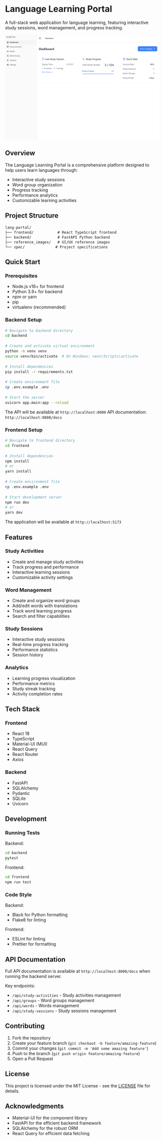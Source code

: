 # Language Learning Portal

A full-stack web application for language learning, featuring interactive study sessions, word management, and progress tracking.

![Language Learning Portal](reference_images/dashboard.png)

## Overview

The Language Learning Portal is a comprehensive platform designed to help users learn languages through:
- Interactive study sessions
- Word group organization
- Progress tracking
- Performance analytics
- Customizable learning activities

## Project Structure

```
lang-portal/
├── frontend/           # React TypeScript frontend
├── backend/            # FastAPI Python backend
├── reference_images/   # UI/UX reference images
└── spec/              # Project specifications
```

## Quick Start

### Prerequisites

- Node.js v16+ for frontend
- Python 3.9+ for backend
- npm or yarn
- pip
- virtualenv (recommended)

### Backend Setup

```bash
# Navigate to backend directory
cd backend

# Create and activate virtual environment
python -m venv venv
source venv/bin/activate  # On Windows: venv\Scripts\activate

# Install dependencies
pip install -r requirements.txt

# Create environment file
cp .env.example .env

# Start the server
uvicorn app.main:app --reload
```

The API will be available at `http://localhost:8000`
API documentation: `http://localhost:8000/docs`

### Frontend Setup

```bash
# Navigate to frontend directory
cd frontend

# Install dependencies
npm install
# or
yarn install

# Create environment file
cp .env.example .env

# Start development server
npm run dev
# or
yarn dev
```

The application will be available at `http://localhost:5173`

## Features

### Study Activities
- Create and manage study activities
- Track progress and performance
- Interactive learning sessions
- Customizable activity settings

### Word Management
- Create and organize word groups
- Add/edit words with translations
- Track word learning progress
- Search and filter capabilities

### Study Sessions
- Interactive study sessions
- Real-time progress tracking
- Performance statistics
- Session history

### Analytics
- Learning progress visualization
- Performance metrics
- Study streak tracking
- Activity completion rates

## Tech Stack

### Frontend
- React 18
- TypeScript
- Material-UI (MUI)
- React Query
- React Router
- Axios

### Backend
- FastAPI
- SQLAlchemy
- Pydantic
- SQLite
- Uvicorn

## Development

### Running Tests

Backend:
```bash
cd backend
pytest
```

Frontend:
```bash
cd frontend
npm run test
```

### Code Style

Backend:
- Black for Python formatting
- Flake8 for linting

Frontend:
- ESLint for linting
- Prettier for formatting

## API Documentation

Full API documentation is available at `http://localhost:8000/docs` when running the backend server.

Key endpoints:
- `/api/study-activities` - Study activities management
- `/api/groups` - Word groups management
- `/api/words` - Words management
- `/api/study-sessions` - Study sessions management

## Contributing

1. Fork the repository
2. Create your feature branch (`git checkout -b feature/amazing-feature`)
3. Commit your changes (`git commit -m 'Add some amazing feature'`)
4. Push to the branch (`git push origin feature/amazing-feature`)
5. Open a Pull Request

## License

This project is licensed under the MIT License - see the [LICENSE](LICENSE) file for details.

## Acknowledgments

- Material-UI for the component library
- FastAPI for the efficient backend framework
- SQLAlchemy for the robust ORM
- React Query for efficient data fetching 